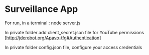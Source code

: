 Surveillance App
==============

For run, in a terminal : node server.js

In private folder add client_secret.json file for YouTube permissions [http://jderobot.org/Apavo-tfg#Authentication]

In private folder config.json file,  configure your access credentials
